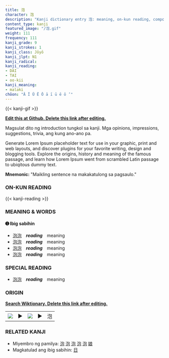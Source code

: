 ```yaml
---
title: 泡
character: 泡
description: "Kanji dictionary entry 泡: meaning, on-kun reading, compounds, origin, related kanji"
content_type: kanji
featured_image: "/泡.gif"
weight: 111
frequency: 111
kanji_grade: 9
kanji_strokes: 1
kanji_class: Jōyō
kanji_jlpt: N1
kanji_radical: 
kanji_reading: 
- DAI
- TAI
- oo-kii
kanji_meaning:
- malaki
chōon: "Ā Ī Ū Ē Ō ā ī ū ē ō ’"
---
```

[//]: # (Don't edit the line below. Kanji animated GIF code is automatically generated.)
{{< kanji-gif >}}

[//]: # (Edit below this line.)

**[Edit this at Github. Delete this link after editing.](https://github.com/tim0g/tim/tree/main/content/kanji/泡/index.md)**

Magsulat dito ng introduction tungkol sa kanji. Mga opinions, impressions, suggestions, trivia, ang kung ano-ano pa.

Generate Lorem Ipsum placeholder text for use in your graphic, print and web layouts, and discover plugins for your favorite writing, design and blogging tools. Explore the origins, history and meaning of the famous passage, and learn how Lorem Ipsum went from scrambled Latin passage to ubiqitous dummy text.
 
**Mnemonic:** "Maikling sentence na makakatulong sa pagsaulo."

### ON-KUN READING

[//]: # (Don't edit the line below. ON-KUN READING code is automatically generated.)
{{< kanji-reading >}}

### MEANING & WORDS

#### ➊ **Ibig sabihin**
  - [泡](../泡)[泡](../泡)　***reading***　meaning
  - [泡](../泡)[泡](../泡)　***reading***　meaning
  - [泡](../泡)[泡](../泡)　***reading***　meaning
  - [泡](../泡)[泡](../泡)　***reading***　meaning

### SPECIAL READING
  - [泡](../泡)[泡](../泡)　***reading***　meaning

### ORIGIN

**[Search Wiktionary. Delete this link after editing.](https://wiktionary.org/wiki/泡)**
<table class="kanji-table"><tr><td>
<img src="60px-泡-bronze.svg.png">
</td><td>▶</td><td>
<img src="60px-泡-oracle.svg.png">
</td><td>▶</td>
<td class="kanji-origin">泡</td>
</tr></table>

### RELATED KANJI
- Miyembro ng pamilya: [泡](../泡) [泡](../泡) [泡](../泡) [泡](../泡) [泡](../泡) [娘](../娘)
- Magkatulad ang ibig sabihin: [日](../日)
